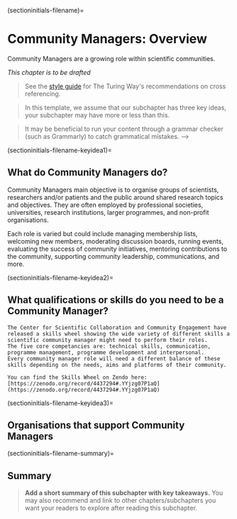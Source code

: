 (sectioninitials-filename)=
# Community Managers: Overview

Community Managers are a growing role within scientific communities. 


*This chapter is to be drafted* 

> See the [style guide](https://the-turing-way.netlify.app/community-handbook/style/style-crossref.html) for The Turing Way's recommendations on cross referencing.

> In this template, we assume that our subchapter has three key ideas, your subchapter may have more or less than this. 

> It may be beneficial to run your content through a grammar checker (such as Grammarly) to catch grammatical mistakes.
-->

<!-- 
In the label, replace `keyidea1` with a word that best describes the section or key idea you want to explain -->
(sectioninitials-filename-keyidea1)=
## What do Community Managers do? 

Community Managers main objective is to organise groups of scientists, researchers and/or patients and the public around shared research topics and objectives. 
They are often employed by professional societies, universities, research institutions, larger programmes, and non-profit organisations. 

Each role is varied but could include managing membership lists, welcoming new members, moderating discussion boards, running events, evaluating the success of community initiatives, mentoring contributions to the community, supporting community leadership, communications, and more. 

<!-- 
In the label, replace `keyidea2` with a word that best describes the section or key idea you want to explain -->
(sectioninitials-filename-keyidea2)=
## What qualifications or skills do you need to be a Community Manager? 


```{admonition} CSCCE Skills Wheel - Five Core Competancies 
The Center for Scientific Collaboration and Community Engagement have released a skills wheel showing the wide variety of different skills a scientific community manager might need to perform their roles. 
The five core competancies are: technical skills, communication, programme management, programme development and interpersonal. 
Every community manager role will need a different balance of these skills depending on the needs, aims and platforms of their community. 

You can find the Skills Wheel on Zendo here: [https://zenodo.org/record/4437294#.YYjzg07P1aQ](https://zenodo.org/record/4437294#.YYjzg07P1aQ)
```
<!-- 
In the label, replace `keyidea3` with a word that best describes the section or key idea you want to explain -->
(sectioninitials-filename-keyidea3)=
## Organisations that support Community Managers

(sectioninitials-filename-summary)=
## Summary

> **Add a short summary of this subchapter with key takeaways.**
> You may also recommend and link to other chapters/subchapters you want your readers to explore after reading this subchapter.


